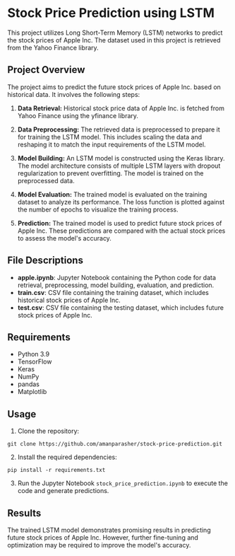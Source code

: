 # Stock Price Prediction using LSTM

This project utilizes Long Short-Term Memory (LSTM) networks to predict the stock prices of Apple Inc. The dataset used in this project is retrieved from the Yahoo Finance library.

## Project Overview

The project aims to predict the future stock prices of Apple Inc. based on historical data. It involves the following steps:

1. **Data Retrieval:** Historical stock price data of Apple Inc. is fetched from Yahoo Finance using the yfinance library.

2. **Data Preprocessing:** The retrieved data is preprocessed to prepare it for training the LSTM model. This includes scaling the data and reshaping it to match the input requirements of the LSTM model.

3. **Model Building:** An LSTM model is constructed using the Keras library. The model architecture consists of multiple LSTM layers with dropout regularization to prevent overfitting. The model is trained on the preprocessed data.

4. **Model Evaluation:** The trained model is evaluated on the training dataset to analyze its performance. The loss function is plotted against the number of epochs to visualize the training process.

5. **Prediction:** The trained model is used to predict future stock prices of Apple Inc. These predictions are compared with the actual stock prices to assess the model's accuracy.

## File Descriptions

- **apple.ipynb**: Jupyter Notebook containing the Python code for data retrieval, preprocessing, model building, evaluation, and prediction.
- **train.csv**: CSV file containing the training dataset, which includes historical stock prices of Apple Inc.
- **test.csv**: CSV file containing the testing dataset, which includes future stock prices of Apple Inc.

## Requirements

- Python 3.9
- TensorFlow
- Keras
- NumPy
- pandas
- Matplotlib

## Usage

1. Clone the repository:

```
git clone https://github.com/amanparasher/stock-price-prediction.git
```

2. Install the required dependencies:

```
pip install -r requirements.txt
```

3. Run the Jupyter Notebook `stock_price_prediction.ipynb` to execute the code and generate predictions.

## Results

The trained LSTM model demonstrates promising results in predicting future stock prices of Apple Inc. However, further fine-tuning and optimization may be required to improve the model's accuracy.
